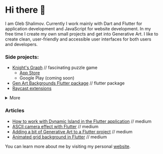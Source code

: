 # Hi there 👋

I am Gleb Shalimov. Currently I work mainly with Dart and Flutter for application development and JavaScript for website development. In my free time I create my own small projects and get into Generative Art. I like to create clean, user-friendly and accessible user interfaces for both users and developers.

### Side projects:

- [Knight's Graph](https://knightsgraph.vercel.app) // fascinating puzzle game
  - [App Store](https://apps.apple.com/us/app/knights-graph/id6737812039)
  - Google Play (coming soon)
- [Gen Art Backgrounds Flutter package](https://pub.dev/packages/gen_art_bg) // flutter package
- [Raycast extensions](https://www.raycast.com/khlebobul)

<details>
  <summary>More</summary>
  
  - [Figure 8](https://khlebobul26.gumroad.com/l/figure8) // companion for maintaining eye health
  - [Wave Logo Generator](https://wave-logo.vercel.app/) // logo buddy
  
</details>

### Articles

- [How to work with Dynamic Island in the Flutter application](https://medium.com/@khlebobul/how-to-work-with-dynamic-island-in-the-flutter-application-89851b0d9887) // medium
- [ASCII camera effect with Flutter](https://medium.com/@khlebobul/ascii-camera-effect-with-flutter-5433029f4387) // medium
- [Adding a bit of Generative Art to a Flutter project](https://medium.com/@khlebobul/adding-a-bit-of-generative-art-to-a-flutter-project-13b22dd4f274) // medium
- [Animated grid background in Flutter](https://medium.com/@khlebobul/animated-grid-background-in-flutter-fda98db76bdb) // medium

You can learn more about me by visiting my personal [website](https://khlebobul.github.io).
